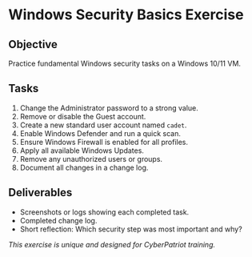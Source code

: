 # Windows Security Basics Exercise

## Objective

Practice fundamental Windows security tasks on a Windows 10/11 VM.

## Tasks

1. Change the Administrator password to a strong value.
2. Remove or disable the Guest account.
3. Create a new standard user account named `cadet`.
4. Enable Windows Defender and run a quick scan.
5. Ensure Windows Firewall is enabled for all profiles.
6. Apply all available Windows Updates.
7. Remove any unauthorized users or groups.
8. Document all changes in a change log.

## Deliverables

- Screenshots or logs showing each completed task.
- Completed change log.
- Short reflection: Which security step was most important and why?

*This exercise is unique and designed for CyberPatriot training.*
